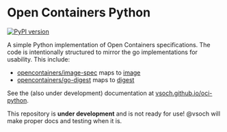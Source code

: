 # Open Containers Python

[![PyPI version](https://badge.fury.io/py/opencontainers.svg)](https://pypi.org/project/opencontainers/)

A simple Python implementation of Open Containers specifications. The code
is intentionally structured to mirror the go implementations for usability.
This include:

 - [opencontainers/image-spec](https://github.com/opencontainers/image-spec/tree/master/specs-go) maps to [image](opencontainers/image)
 - [opencontainers/go-digest](https://github.com/opencontainers/go-digest) maps to [digest](opencontainers/digest)

See the (also under development) documentation at [vsoch.github.io/oci-python](https://vsoch.github.io/oci-python).

This repository is **under development** and is not ready for use! @vsoch will
make proper docs and testing when it is.
